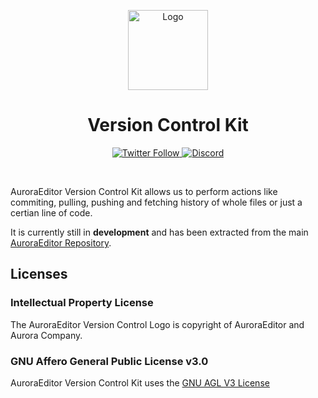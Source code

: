 <p align="center">
  <img alt="Logo" src="https://user-images.githubusercontent.com/63672227/193885608-d6217c57-6a12-4470-a0c7-f1ecc80bc3f2.png" width="128px;" height="128px;">
</p>

<p align="center">
  <h1 align="center">Version Control Kit</h1>
</p>

<p align="center">
  <a href='https://twitter.com/Aurora_Editor' target='_blank'>
    <img alt="Twitter Follow" src="https://img.shields.io/twitter/follow/Aurora_Editor?color=f6579d&style=for-the-badge">
  </a>
  <a href='https://discord.gg/5aecJ4rq9D' target='_blank'>
    <img alt="Discord" src="https://img.shields.io/discord/997410333348077620?color=f98a6c&style=for-the-badge">
  </a>
</p>

<br/>

AuroraEditor Version Control Kit allows us to perform actions like commiting, pulling, pushing and fetching history of whole files or just a certian line of code.

It is currently still in **development** and has been extracted from the main [AuroraEditor Repository](https://github.com/AuroraEditor/AuroraEditor).

## Licenses

### Intellectual Property License

The AuroraEditor Version Control Logo is copyright of AuroraEditor and Aurora Company.

### GNU Affero General Public License v3.0

AuroraEditor Version Control Kit uses the [GNU AGL V3 License](https://github.com/AuroraEditor/Version-Control-Kit/blob/main/LICENSE)
